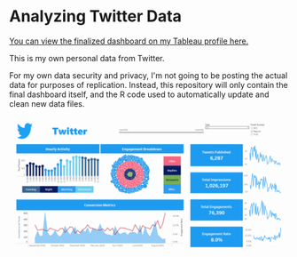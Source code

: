 # Analyzing Twitter Data

[You can view the finalized dashboard on my Tableau profile here.](https://public.tableau.com/views/TwitterDashboard_16986198683330/TwitterDashboard?:language=en-US&:sid=&:redirect=auth&:display_count=n&:origin=viz_share_link)

This is my own personal data from Twitter.

For my own data security and privacy, I'm not going to be posting the actual data for purposes of replication. Instead,
this repository will only contain the final dashboard itself, and the R code used to automatically update and clean new 
data files.


![Dashboard Preview](https://github.com/bryantjay/Portfolio/blob/main/Twitter%20Tableau%20Dashboard/images/Screenshot%202025-04-27%20191629.png?raw=true)

